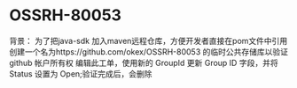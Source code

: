 # OSSRH-80053
背景：
为了把java-sdk 加入maven远程仓库，方便开发者直接在pom文件中引用
创建一个名为https://github.com/okex/OSSRH-80053 的临时公共存储库以验证 github 帐户所有权
编辑此工单，使用新的 GroupId 更新 Group ID 字段，并将 Status 设置为 Open;验证完成后，会删除
